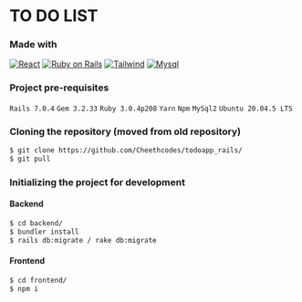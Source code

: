# TO DO LIST

### Made with

[![React][React.js]][React-url] [![Ruby on Rails][Rails.org]][Rails-url] [![Tailwind][Tailwind.com]][Tailwind-url] [![Mysql][Mysql.com]][Mysql-url]

### Project pre-requisites
`Rails 7.0.4`
`Gem 3.2.33`
`Ruby 3.0.4p208`
`Yarn`
`Npm`
`MySql2`
`Ubuntu 20.04.5 LTS`

### Cloning the repository (moved from old repository)
```sh 
$ git clone https://github.com/Cheethcodes/todoapp_rails/
$ git pull
```
### Initializing the project for development
#### Backend
```sh 
$ cd backend/
$ bundler install
$ rails db:migrate / rake db:migrate
```
#### Frontend
```sh 
$ cd frontend/
$ npm i
```

[React.js]: https://img.shields.io/badge/React-20232A?style=for-the-badge&logo=react&logoColor=61DAFB
[React-url]: https://reactjs.org/
[Rails.org]: 	https://img.shields.io/badge/Ruby_on_Rails-CC0000?style=for-the-badge&logo=ruby-on-rails&logoColor=white
[Rails-url]: https://rubyonrails.org/
[Tailwind.com]: https://img.shields.io/badge/Tailwind_CSS-38B2AC?style=for-the-badge&logo=tailwind-css&logoColor=white
[Tailwind-url]: https://tailwindcss.com/
[Mysql.com]: https://img.shields.io/badge/MySQL-00000F?style=for-the-badge&logo=mysql&logoColor=white
[Mysql-url]: https://www.mysql.com/

